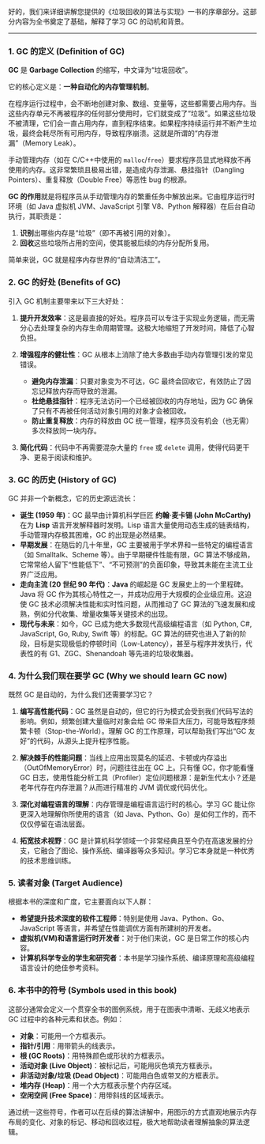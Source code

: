 好的，我们来详细讲解您提供的《垃圾回收的算法与实现》一书的序章部分。这部分内容为全书奠定了基础，解释了学习 GC 的动机和背景。

---

### 1. GC 的定义 (Definition of GC)

**GC** 是 **Garbage Collection** 的缩写，中文译为“垃圾回收”。

它的核心定义是：**一种自动化的内存管理机制**。

在程序运行过程中，会不断地创建对象、数组、变量等，这些都需要占用内存。当这些内存单元不再被程序的任何部分使用时，它们就变成了“垃圾”。如果这些垃圾不被清理，它们会一直占用内存，直到程序结束。如果程序持续运行并不断产生垃圾，最终会耗尽所有可用内存，导致程序崩溃。这就是所谓的“内存泄漏”（Memory Leak）。

手动管理内存（如在 C/C++中使用的 `malloc`/`free`）要求程序员显式地释放不再使用的内存。这非常繁琐且极易出错，是造成内存泄漏、悬挂指针（Dangling Pointers）、重复释放（Double Free）等恶性 bug 的根源。

**GC 的作用**就是将程序员从手动管理内存的繁重任务中解放出来。它由程序运行时环境（如 Java 虚拟机 JVM、JavaScript 引擎 V8、Python 解释器）在后台自动执行，其职责是：

1.  **识别**出哪些内存是“垃圾”（即不再被引用的对象）。
2.  **回收**这些垃圾所占用的空间，使其能被后续的内存分配所复用。

简单来说，GC 就是程序内存世界的“自动清洁工”。

### 2. GC 的好处 (Benefits of GC)

引入 GC 机制主要带来以下三大好处：

1.  **提升开发效率**：这是最直接的好处。程序员可以专注于实现业务逻辑，而无需分心去处理复杂的内存生命周期管理。这极大地缩短了开发时间，降低了心智负担。

2.  **增强程序的健壮性**：GC 从根本上消除了绝大多数由手动内存管理引发的常见错误。

    - **避免内存泄漏**：只要对象变为不可达，GC 最终会回收它，有效防止了因忘记释放内存而导致的泄漏。
    - **杜绝悬挂指针**：程序无法访问一个已经被回收的内存地址，因为 GC 确保了只有不再被任何活动对象引用的对象才会被回收。
    - **防止重复释放**：内存的释放由 GC 统一管理，程序员没有机会（也无需）多次释放同一块内存。

3.  **简化代码**：代码中不再需要混杂大量的 `free` 或 `delete` 调用，使得代码更干净、更易于阅读和维护。

### 3. GC 的历史 (History of GC)

GC 并非一个新概念，它的历史源远流长：

- **诞生 (1959 年)**：GC 最早由计算机科学巨匠 **约翰·麦卡锡 (John McCarthy)** 在为 **Lisp** 语言开发解释器时发明。Lisp 语言大量使用动态生成的链表结构，手动管理内存极其困难，GC 的出现是必然结果。
- **早期发展**：在随后的几十年里，GC 主要被用于学术界和一些特定的编程语言（如 Smalltalk、Scheme 等）。由于早期硬件性能有限，GC 算法不够成熟，它常常给人留下“性能低下”、“不可预测”的负面印象，导致其未能在主流工业界广泛应用。
- **走向主流 (20 世纪 90 年代)**：**Java** 的崛起是 GC 发展史上的一个里程碑。Java 将 GC 作为其核心特性之一，并成功应用于大规模的企业级应用。这迫使 GC 技术必须解决性能和实时性问题，从而推动了 GC 算法的飞速发展和成熟，例如分代收集、增量收集等关键技术的出现。
- **现代与未来**：如今，GC 已成为绝大多数现代高级编程语言（如 Python, C#, JavaScript, Go, Ruby, Swift 等）的标配。GC 算法的研究也进入了新的阶段，目标是实现极低的停顿时间（Low-Latency），甚至与程序并发执行，代表性的有 G1、ZGC、Shenandoah 等先进的垃圾收集器。

### 4. 为什么我们现在要学 GC (Why we should learn GC now)

既然 GC 是自动的，为什么我们还需要学习它？

1.  **编写高性能代码**：GC 虽然是自动的，但它的行为模式会受到我们代码写法的影响。例如，频繁创建大量临时对象会给 GC 带来巨大压力，可能导致程序频繁卡顿（Stop-the-World）。理解 GC 的工作原理，可以帮助我们写出“GC 友好”的代码，从源头上提升程序性能。

2.  **解决棘手的性能问题**：当线上应用出现莫名的延迟、卡顿或内存溢出（OutOfMemoryError）时，问题往往出在 GC 上。只有懂 GC，你才能看懂 GC 日志，使用性能分析工具（Profiler）定位问题根源：是新生代太小？还是老年代存在内存泄漏？从而进行精准的 JVM 调优或代码优化。

3.  **深化对编程语言的理解**：内存管理是编程语言运行时的核心。学习 GC 能让你更深入地理解你所使用的语言（如 Java、Python、Go）是如何工作的，而不仅仅停留在语法层面。

4.  **拓宽技术视野**：GC 是计算机科学领域一个非常经典且至今仍在高速发展的分支，它融合了图论、操作系统、编译器等众多知识。学习它本身就是一种优秀的技术思维训练。

### 5. 读者对象 (Target Audience)

根据本书的深度和广度，它主要面向以下人群：

- **希望提升技术深度的软件工程师**：特别是使用 Java、Python、Go、JavaScript 等语言，并希望在性能调优方面有所建树的开发者。
- **虚拟机(VM)和语言运行时开发者**：对于他们来说，GC 是日常工作的核心内容。
- **计算机科学专业的学生和研究者**：本书是学习操作系统、编译原理和高级编程语言设计的绝佳参考资料。

### 6. 本书中的符号 (Symbols used in this book)

这部分通常会定义一个贯穿全书的图例系统，用于在图表中清晰、无歧义地表示 GC 过程中的各种元素和状态。例如：

- **对象**：可能用一个方框表示。
- **指针/引用**：用带箭头的线表示。
- **根 (GC Roots)**：用特殊颜色或形状的方框表示。
- **活动对象 (Live Object)**：被标记后，可能用灰色填充方框表示。
- **非活动对象/垃圾 (Dead Object)**：可能用白色或带叉的方框表示。
- **堆内存 (Heap)**：用一个大方框表示整个内存区域。
- **空闲空间 (Free Space)**：用带斜线的区域表示。

通过统一这些符号，作者可以在后续的算法讲解中，用图示的方式直观地展示内存布局的变化、对象的标记、移动和回收过程，极大地帮助读者理解抽象的算法逻辑。
